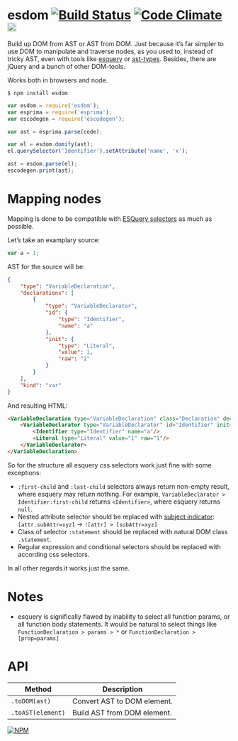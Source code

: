 # esdom [![Build Status](https://travis-ci.org/dfcreative/esdom.svg?branch=master)](https://travis-ci.org/dfcreative/esdom) [![Code Climate](https://codeclimate.com/github/dfcreative/esdom/badges/gpa.svg)](https://codeclimate.com/github/dfcreative/esdom) <a href="UNLICENSE"><img src="http://upload.wikimedia.org/wikipedia/commons/6/62/PD-icon.svg" width="20"/></a>

Build up DOM from AST or AST from DOM. Just because it’s far simpler to use DOM to manipulate and traverse nodes, as you used to, instead of tricky AST, even with tools like [esquery](https://github.com/estools/esquery) or [ast-types](https://github.com/benjamin/ast-types). Besides, there are jQuery and a bunch of other DOM-tools.

Works both in browsers and node.


`$ npm install esdom`


```js
var esdom = require('esdom');
var esprima = require('esprima');
var escodegen = require('escodegen');

var ast = esprima.parse(code);

var el = esdom.domify(ast);
el.querySelector('Identifier').setAttribute('name', 'x');

ast = esdom.parse(el);
escodegen.print(ast);
```


# Mapping nodes

Mapping is done to be compatible with [ESQuery selectors](https://github.com/estools/esquery) as much as possible.

Let’s take an examplary source:

```js
var a = 1;
```

AST for the source will be:

```json
{
	"type": "VariableDeclaration",
	"declarations": [
		{
			"type": "VariableDeclarator",
			"id": {
				"type": "Identifier",
				"name": "a"
			},
			"init": {
				"type": "Literal",
				"value": 1,
				"raw": "1"
			}
		}
	],
	"kind": "var"
}
```

And resulting HTML:

```html
<VariableDeclaration type="VariableDeclaration" class="Declaration" declarations="VariableDeclarator" >
	<VariableDeclarator type="VariableDeclarator" id="Identifier" init="Literal">
		<Identifier type="Identifier" name="a"/>
		<Literal type="Literal" value="1" raw="1"/>
	</VariableDeclarator>
</VariableDeclaration>
```

So for the structure all esquery css selectors work just fine with some exceptions:

* `:first-child` and `:last-child` selectors always return non-empty result, where esquery may return nothing. For example, `VariableDeclarator > Identifier:first-child` returns `<Identifier>`, where esquery returns `null`.
* Nested attribute selector should be replaced with [subject indicator](): `[attr.subAttr=xyz]` → `![attr] > [subAttr=xyz]`
* Class of selector `:statement` should be replaced with natural DOM class `.statement`.
* Regular expression and conditional selectors should be replaced with according css selectors.

In all other regards it works just the same.


# Notes

* esquery is significally flawed by inability to select all function params, or all function body statements. It would be natural to select things like `FunctionDeclaration > params > *` or `FunctionDeclaration > [prop=params]`


# API

| Method | Description |
|---|---|
| `.toDOM(ast)` | Convert AST to DOM element. |
| `.toAST(element)` | Build AST from DOM element. |


[![NPM](https://nodei.co/npm/esdom.png?downloads=true&downloadRank=true&stars=true)](https://nodei.co/npm/esdom/)